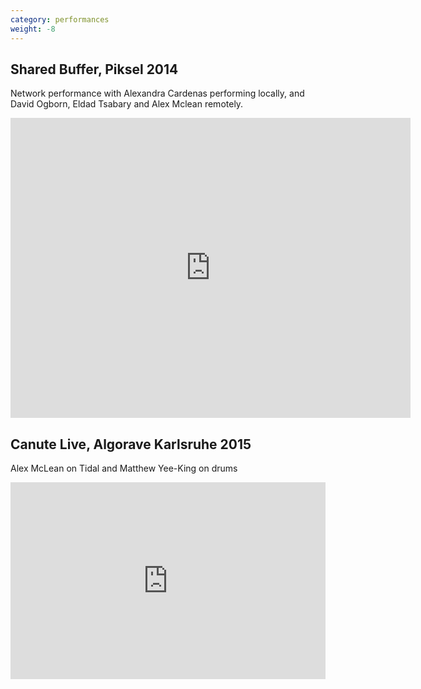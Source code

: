 ```yaml
---
category: performances
weight: -8
---
```


<div class="container"><div class="row"><div class="col-lg-7 col-md-6 col-sm-8 col-xs-10">
<h2>Shared Buffer, Piksel 2014</h2>
<p>Network performance with Alexandra Cardenas performing locally, and David Ogborn, Eldad Tsabary and Alex Mclean remotely.</p>
<iframe src="https://archive.org/embed/14Performance-SharedBufferXA.CardenasA.McLeanDavidOgbornE.Tsabary" width="640" height="480" frameborder="0" webkitallowfullscreen="true" mozallowfullscreen="true" allowfullscreen></iframe>
</div></div></div>


<div class="container"><div class="row"><div class="col-lg-7 col-md-6 col-sm-8 col-xs-10">
<h2>Canute Live, Algorave Karlsruhe 2015</h2>
<p>Alex McLean on Tidal and Matthew Yee-King on drums</p>
<iframe width="100%" height="315" src="https://www.youtube.com/embed/uAq4BAbvRS4" frameborder="0" allowfullscreen></iframe>
</div></div></div>
